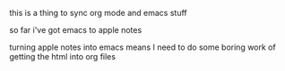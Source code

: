this is a thing to sync org mode and emacs stuff

so far i've got emacs to apple notes

turning apple notes into emacs means I need to do some boring work of getting the html into org files
